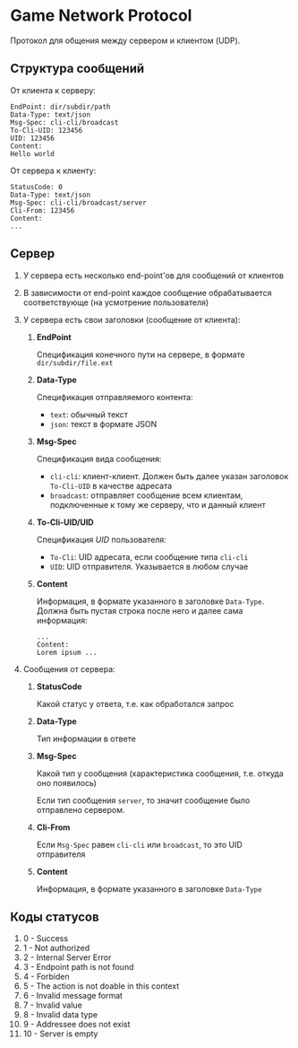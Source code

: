 # Game Network Protocol

Протокол для общения между сервером и клиентом (UDP).

## Структура сообщений

От клиента к серверу:

```plaintext
EndPoint: dir/subdir/path
Data-Type: text/json
Msg-Spec: cli-cli/broadcast
To-Cli-UID: 123456
UID: 123456
Content:
Hello world
```

От сервера к клиенту:

```
StatusCode: 0
Data-Type: text/json
Msg-Spec: cli-cli/broadcast/server
Cli-From: 123456
Content:
...
```


## Сервер

1. У сервера есть несколько end-point'ов для сообщений от клиентов
2. В зависимости от end-point каждое сообщение обрабатывается соответствующе (на усмотрение пользователя)
3. У сервера есть свои заголовки (сообщение от клиента):
   1. **EndPoint**
        
        Спецификация конечного пути на сервере, в формате `dir/subdir/file.ext`

    2. **Data-Type**

        Спецификация отправляемого контента:
        - `text`: обычный текст
        - `json`: текст в формате JSON
    
    3. **Msg-Spec**

        Спецификация вида сообщения:
        - `cli-cli`: клиент-клиент. Должен быть далее указан заголовок `To-Cli-UID` в качестве адресата
        - `broadcast`: отправляет сообщение всем клиентам, подключенные к тому же серверу, что и данный клиент
    
    4. **To-Cli-UID/UID**

        Спецификация *UID* пользователя:
        - `To-Cli`: UID адресата, если сообщение типа `cli-cli`
        - `UID`: UID отправителя. Указывается в любом случае
    
    5. **Content**

        Информация, в формате указанного в заголовке `Data-Type`. Должна быть пустая строка после него и далее сама информация:

        ```
        ...
        Content:
        Lorem ipsum ...
        ```

4. Сообщения от сервера:

    1. **StatusCode**

        Какой статус у ответа, т.е. как обработался запрос

    2. **Data-Type**

        Тип информации в ответе

    3. **Msg-Spec**

        Какой тип у сообщения (характеристика сообщения, т.е. откуда оно появилось)

        Если тип сообщения `server`, то значит сообщение было отправлено сервером.

    4. **Cli-From**

        Если `Msg-Spec` равен `cli-cli` или `broadcast`, то это UID отправителя

    5. **Content**

        Информация, в формате указанного в заголовке `Data-Type`

## Коды статусов

1.  0  - Success
2.  1  - Not authorized
3.  2  - Internal Server Error
4.  3  - Endpoint path is not found
5.  4  - Forbiden
6.  5  - The action is not doable in this context
7.  6  - Invalid message format
8.  7  - Invalid value
9.  8  - Invalid data type
10. 9  - Addressee does not exist
11. 10 - Server is empty